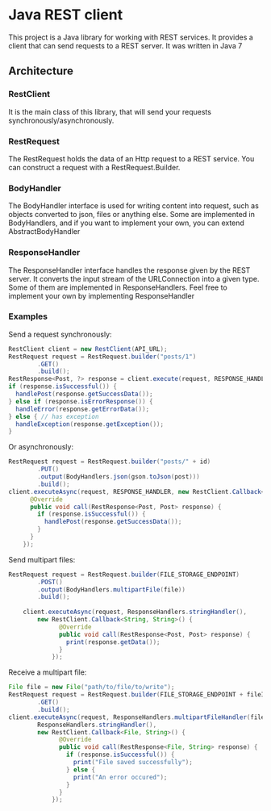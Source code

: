 # Java REST client

This project is a Java library for working with REST services. It provides
a client that can send requests to a REST server. It was written in Java 7 

## Architecture

### RestClient
It is the main class of this library, that will send your requests synchronously/asynchronously. 

### RestRequest
The RestRequest holds the data of an Http request to a REST service.
You can construct a request with a RestRequest.Builder.

### BodyHandler
The BodyHandler interface is used for writing content into request, such as objects converted to
json, files or anything else. Some are implemented in BodyHandlers, and if you want to implement your own,
you can extend AbstractBodyHandler

### ResponseHandler
The ResponseHandler interface handles the response given by the REST server. It converts the input stream
of the URLConnection into a given type. Some of them are implemented in ResponseHandlers.
Feel free to implement your own by implementing ResponseHandler

### Examples
Send a request synchronously:
```java
RestClient client = new RestClient(API_URL);
RestRequest request = RestRequest.builder("posts/1")
        .GET()
        .build();
RestResponse<Post, ?> response = client.execute(request, RESPONSE_HANDLER);
if (response.isSuccessful()) {
  handlePost(response.getSuccessData());
} else if (response.isErrorResponse()) {
  handleError(response.getErrorData());
} else { // has exception
  handleException(response.getException());
}
```

Or asynchronously:
```java
RestRequest request = RestRequest.builder("posts/" + id)
        .PUT()
        .output(BodyHandlers.json(gson.toJson(post)))
        .build();
client.executeAsync(request, RESPONSE_HANDLER, new RestClient.Callback<Post, Post>() {
      @Override
      public void call(RestResponse<Post, Post> response) {
        if (response.isSuccessful()) {
          handlePost(response.getSuccessData());
        }
      }
    });

```

Send multipart files:
```java
RestRequest request = RestRequest.builder(FILE_STORAGE_ENDPOINT)
        .POST()
        .output(BodyHandlers.multipartFile(file))
        .build();
        
    client.executeAsync(request, ResponseHandlers.stringHandler(),
        new RestClient.Callback<String, String>() {
              @Override
              public void call(RestResponse<Post, Post> response) {
                print(response.getData());
              }
            });
```
Receive a multipart file:
```java
File file = new File("path/to/file/to/write");
RestRequest request = RestRequest.builder(FILE_STORAGE_ENDPOINT + fileId)
        .GET()
        .build();
client.executeAsync(request, ResponseHandlers.multipartFileHandler(file),
        ResponseHandlers.stringHandler(),
        new RestClient.Callback<File, String>() {
              @Override
              public void call(RestResponse<File, String> response) {
                if (response.isSuccessful()) {
                  print("File saved successfully");
                } else {
                  print("An error occured");
                }
              }
            });
```
